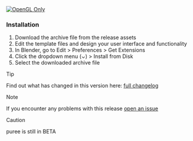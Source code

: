 <a href="https://github.com/nicolaiprodromov/puree/releases">
    <img src="https://img.shields.io/badge/puree-releases-purple?style=flat-square" alt="OpenGL Only"/>
</a>

### Installation

1. Download the archive file from the release assets
2. Edit the template files and design your user interface and functionality
3. In Blender, go to Edit > Preferences > Get Extensions
4. Click the dropdown menu (⌄) > Install from Disk
5. Select the downloaded archive file

> [!TIP]
> Find out what has changed in this version here: [full changelog](https://github.com/nicolaiprodromov/puree/compare/v{previous_version}...v{version}
)

> [!NOTE]
> If you encounter any problems with this release [open an issue](SUPPORT.md)

> [!CAUTION]
> puree is still in BETA
